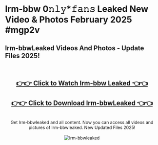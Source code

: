 # lrm-bbw 0𝚗𝚕𝚢*𝚏𝚊𝚗𝚜 Leaked New Video & Photos February 2025 #mgp2v

<h2>lrm-bbwLeaked Videos And Photos - Update Files 2025!</h2>
<br>
<div align="center">
<h2><a href="https://mediaupload.pro?title=lrm-bbw&ref=11F" rel="nofollow">👉👉 Click to Watch lrm-bbw Leaked 👈👈</a></h2>
<h2><a href="https://mediaupload.pro?title=lrm-bbw&ref=11F" rel="nofollow">👉👉 Click to Download lrm-bbwLeaked 👈👈</a></h2>
<br>
Get lrm-bbwleaked and all content. Now you can access all videos and pictures of lrm-bbwleaked. New Updated Files 2025!
<br>
<br>
<a href="https://mediaupload.pro?title=lrm-bbw&ref=11F" rel="nofollow" data-target="animated-image.originalLink"><img src="https://i.ibb.co/Gkj2r4b/banner.png" alt="lrm-bbwleaked" style="max-width: 100%; display: inline-block;" data-target="animated-image.originalImage"></a>
</div>
<br>


